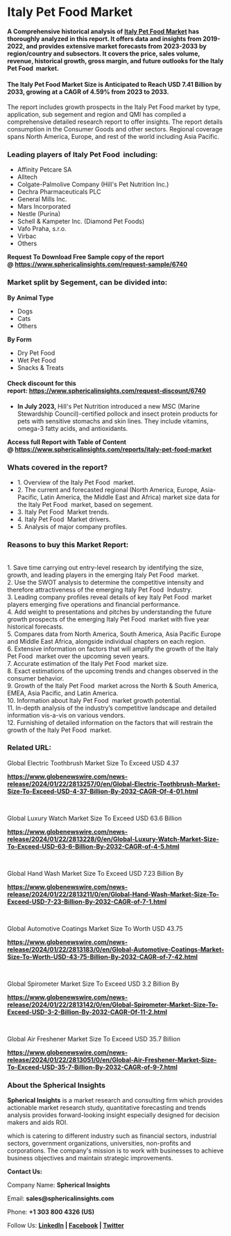 <h1 class="news-post-title">Italy Pet Food Market</h1>
<p><strong>A Comprehensive historical analysis of&nbsp;<a href="https://www.sphericalinsights.com/reports/italy-pet-food-market" target="_blank" rel="noreferrer noopener">Italy Pet Food Market</a>&nbsp;has thoroughly analyzed in this report. It offers data and insights from 2019-2022, and provides extensive market forecasts from 2023-2033 by region/country and subsectors. It covers the price, sales volume, revenue, historical growth, gross margin, and future outlooks for the Italy Pet Food&nbsp; market.</strong></p>
<h4><strong>The Italy Pet Food Market Size is Anticipated to Reach USD 7.41 Billion by 2033, growing at a CAGR of 4.59% from 2023 to 2033.</strong></h4>
<p>The report includes growth prospects in the&nbsp;Italy Pet Food market by type, application, sub segement and region and QMI has compiled a comprehensive detailed research report to offer insights. The report details consumption in the Consumer Goods and other sectors. Regional coverage spans North America, Europe, and rest of the world including Asia Pacific.</p>
<h3><strong>Leading players of Italy Pet Food&nbsp; including:</strong></h3>
<ul>
<li>Affinity Petcare SA</li>
<li>Alltech</li>
<li>Colgate-Palmolive Company (Hill's Pet Nutrition Inc.)</li>
<li>Dechra Pharmaceuticals PLC</li>
<li>General Mills Inc.</li>
<li>Mars Incorporated</li>
<li>Nestle (Purina)</li>
<li>Schell &amp; Kampeter Inc. (Diamond Pet Foods)</li>
<li>Vafo Praha, s.r.o.</li>
<li>Virbac</li>
<li>Others</li>
</ul>
<p><strong>Request To Download Free Sample copy of the report @&nbsp;<a href="https://www.sphericalinsights.com/request-sample/6740">https://www.sphericalinsights.com/request-sample/6740</a></strong></p>
<h3><strong>Market split by Segement, can be divided into:</strong></h3>
<p><strong>By</strong>&nbsp;<strong>Animal Type</strong></p>
<ul>
<li>Dogs</li>
<li>Cats</li>
<li>Others</li>
</ul>
<p><strong>By Form</strong></p>
<ul>
<li>Dry Pet Food</li>
<li>Wet Pet Food</li>
<li>Snacks &amp; Treats</li>
</ul>
<h4>Check discount for this report:&nbsp;<a href="https://www.sphericalinsights.com/request-discount/6740">https://www.sphericalinsights.com/request-discount/6740</a></h4>
<ul>
<li><strong>In July 2023,&nbsp;</strong>Hill's Pet Nutrition introduced a new MSC (Marine Stewardship Council)-certified pollock and insect protein products for pets with sensitive stomachs and skin lines. They include vitamins, omega-3 fatty acids, and antioxidants.</li>
</ul>
<p><strong>Access full Report with Table of Content @&nbsp;<a href="https://www.sphericalinsights.com/reports/italy-pet-food-market">https://www.sphericalinsights.com/reports/italy-pet-food-market</a>&nbsp;</strong></p>
<h3><strong>Whats covered in the report?</strong></h3>
<ul>
<li>1. Overview of the Italy Pet Food&nbsp; market.</li>
<li>2. The current and forecasted regional (North America, Europe, Asia-Pacific, Latin America, the Middle East and Africa) market size data for the Italy Pet Food&nbsp; market, based on segement.</li>
<li>3. Italy Pet Food&nbsp; Market trends.</li>
<li>4. Italy Pet Food&nbsp; Market drivers.</li>
<li>5. Analysis of major company profiles.</li>
</ul>
<h3><strong>Reasons to buy this Market Report:</strong></h3>
<p><br />1. Save time carrying out entry-level research by identifying the size, growth, and leading players in the emerging Italy Pet Food&nbsp; market.<br />2. Use the SWOT analysis to determine the competitive intensity and therefore attractiveness of the emerging Italy Pet Food&nbsp; Industry.<br />3. Leading company profiles reveal details of key Italy Pet Food&nbsp; market players emerging five operations and financial performance.<br />4. Add weight to presentations and pitches by understanding the future growth prospects of the emerging Italy Pet Food&nbsp; market with five year historical forecasts.<br />5. Compares data from North America, South America, Asia Pacific Europe and Middle East Africa, alongside individual chapters on each region.<br />6. Extensive information on factors that will amplify the growth of the Italy Pet Food&nbsp; market over the upcoming seven years.<br />7. Accurate estimation of the&nbsp;Italy Pet Food&nbsp; market size.<br />8. Exact estimations of the upcoming trends and changes observed in the consumer behavior.<br />9. Growth of the&nbsp;Italy Pet Food&nbsp; market across the North &amp; South America, EMEA, Asia Pacific, and Latin America.<br />10. Information about Italy Pet Food&nbsp; market growth potential.<br />11. In-depth analysis of the industry&rsquo;s competitive landscape and detailed information vis-a-vis on various vendors.<br />12. Furnishing of detailed information on the factors that will restrain the growth of the Italy Pet Food&nbsp; market.</p>
<h3><strong>Related URL:</strong></h3>
<p>Global Electric Toothbrush Market Size To Exceed USD 4.37</p>
<p><strong><a href="https://www.globenewswire.com/news-release/2024/01/22/2813257/0/en/Global-Electric-Toothbrush-Market-Size-To-Exceed-USD-4-37-Billion-By-2032-CAGR-Of-4-01.html">https://www.globenewswire.com/news-release/2024/01/22/2813257/0/en/Global-Electric-Toothbrush-Market-Size-To-Exceed-USD-4-37-Billion-By-2032-CAGR-Of-4-01.html</a>&nbsp;</strong></p>
<p>&nbsp;</p>
<p>Global Luxury Watch Market Size To Exceed USD 63.6 Billion</p>
<p><strong><a href="https://www.globenewswire.com/news-release/2024/01/22/2813228/0/en/Global-Luxury-Watch-Market-Size-To-Exceed-USD-63-6-Billion-By-2032-CAGR-of-4-5.html">https://www.globenewswire.com/news-release/2024/01/22/2813228/0/en/Global-Luxury-Watch-Market-Size-To-Exceed-USD-63-6-Billion-By-2032-CAGR-of-4-5.html</a>&nbsp;</strong></p>
<p>&nbsp;</p>
<p>Global Hand Wash Market Size To Exceed USD 7.23 Billion By</p>
<p><strong><a href="https://www.globenewswire.com/news-release/2024/01/22/2813211/0/en/Global-Hand-Wash-Market-Size-To-Exceed-USD-7-23-Billion-By-2032-CAGR-of-7-1.html">https://www.globenewswire.com/news-release/2024/01/22/2813211/0/en/Global-Hand-Wash-Market-Size-To-Exceed-USD-7-23-Billion-By-2032-CAGR-of-7-1.html</a>&nbsp;</strong></p>
<p>&nbsp;</p>
<p>Global Automotive Coatings Market Size To Worth USD 43.75</p>
<p><strong><a href="https://www.globenewswire.com/news-release/2024/01/22/2813183/0/en/Global-Automotive-Coatings-Market-Size-To-Worth-USD-43-75-Billion-By-2032-CAGR-of-7-42.html">https://www.globenewswire.com/news-release/2024/01/22/2813183/0/en/Global-Automotive-Coatings-Market-Size-To-Worth-USD-43-75-Billion-By-2032-CAGR-of-7-42.html</a>&nbsp;</strong></p>
<p>&nbsp;</p>
<p>Global Spirometer Market Size To Exceed USD 3.2 Billion By</p>
<p><strong><a href="https://www.globenewswire.com/news-release/2024/01/22/2813142/0/en/Global-Spirometer-Market-Size-To-Exceed-USD-3-2-Billion-By-2032-CAGR-Of-11-2.html">https://www.globenewswire.com/news-release/2024/01/22/2813142/0/en/Global-Spirometer-Market-Size-To-Exceed-USD-3-2-Billion-By-2032-CAGR-Of-11-2.html</a>&nbsp;</strong></p>
<p>&nbsp;</p>
<p>Global Air Freshener Market Size To Exceed USD 35.7 Billion</p>
<p><strong><a href="https://www.globenewswire.com/news-release/2024/01/22/2813051/0/en/Global-Air-Freshener-Market-Size-To-Exceed-USD-35-7-Billion-By-2032-CAGR-of-9-7.html">https://www.globenewswire.com/news-release/2024/01/22/2813051/0/en/Global-Air-Freshener-Market-Size-To-Exceed-USD-35-7-Billion-By-2032-CAGR-of-9-7.html</a>&nbsp;</strong></p>
<h3><strong>About the Spherical Insights</strong></h3>
<p><strong>Spherical Insights</strong>&nbsp;is a market research and consulting firm which provides actionable market research study, quantitative forecasting and trends analysis provides forward-looking insight especially designed for decision makers and aids ROI.</p>
<p>which is catering to different industry such as financial sectors, industrial sectors, government organizations, universities, non-profits and corporations. The company's mission is to work with businesses to achieve business objectives and maintain strategic improvements.</p>
<p><strong>Contact Us:</strong></p>
<p>Company Name:&nbsp;<strong>Spherical Insights</strong></p>
<p>Email:&nbsp;<strong>sales@sphericalinsights.com</strong></p>
<p>Phone:&nbsp;<strong>+1 303 800 4326 (US)</strong></p>
<p>Follow Us:&nbsp;<strong><a href="https://www.linkedin.com/company/spherical-insight/"><u>LinkedIn</u></a>&nbsp;|&nbsp;<a href="https://www.facebook.com/sphericalinsights22"><u>Facebook</u></a>&nbsp;|&nbsp;<a href="https://twitter.com/SInsights_US"><u>Twitter</u></a></strong></p>
